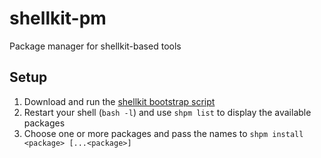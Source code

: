 # shellkit-pm
Package manager for shellkit-based tools

## Setup
1. Download and run the [shellkit bootstrap script](https://github.com/sanekits/shellkit-pm/releases/download/0.9.8/shellkit-bootstrap.sh)
2. Restart your shell (`bash -l`) and use `shpm list` to display the available packages
3. Choose one or more packages and pass the names to `shpm install <package> [...<package>]`


